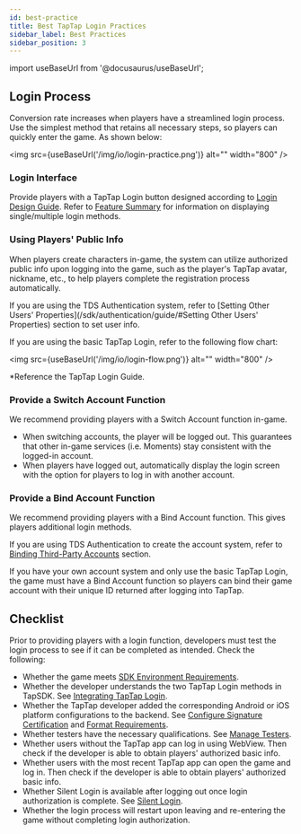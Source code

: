 ```yaml
---
id: best-practice
title: Best TapTap Login Practices
sidebar_label: Best Practices
sidebar_position: 3
---
```


import useBaseUrl from '@docusaurus/useBaseUrl';

## Login Process

Conversion rate increases when players have a streamlined login process. Use the simplest method that retains all necessary steps, so players can quickly enter the game. As shown below:

<img src={useBaseUrl('/img/io/login-practice.png')} alt="" width="800" />

### Login Interface

Provide players with a TapTap Login button designed according to [Login Design Guide](/design/). Refer to [Feature Summary](/sdk/taptap-login/features/) for information on displaying single/multiple login methods.

### Using Players' Public Info

When players create characters in-game, the system can utilize authorized public info upon logging into the game, such as the player's TapTap avatar, nickname, etc., to help players complete the registration process automatically.

If you are using the TDS Authentication system, refer to [Setting Other Users' Properties](/sdk/authentication/guide/#Setting Other Users' Properties) section to set user info.

If you are using the basic TapTap Login, refer to the following flow chart: 

<img src={useBaseUrl('/img/io/login-flow.png')} alt="" width="800" />

*Reference the TapTap Login Guide.

### Provide a Switch Account Function

We recommend providing players with a Switch Account function in-game.

- When switching accounts, the player will be logged out. This guarantees that other in-game services (i.e. Moments) stay consistent with the logged-in account.
- When players have logged out, automatically display the login screen with the option for players to log in with another account.

### Provide a Bind Account Function

We recommend providing players with a Bind Account function. This gives players additional login methods.

If you are using TDS Authentication to create the account system, refer to [Binding Third-Party Accounts](/sdk/authentication/guide/#binding-third-party-accounts) section.

If you have your own account system and only use the basic TapTap Login, the game must have a Bind Account function so players can bind their game account with their unique ID returned after logging into TapTap.

## Checklist

Prior to providing players with a login function, developers must test the login process to see if it can be completed as intended. Check the following:

- Whether the game meets [SDK Environment Requirements](/sdk/start/quickstart/#environment-requirements).
- Whether the developer understands the two TapTap Login methods in TapSDK. See [Integrating TapTap Login](/sdk/taptap-login/guide/start/).
- Whether the TapTap developer added the corresponding Android or iOS platform configurations to the backend. See [Configure Signature Certification](/sdk/start/quickstart/#configure-signature-certificate) and [Format Requirements](/sdk/taptap-login/features/#format-requirements).
- Whether testers have the necessary qualifications. See [Manage Testers](/sdk/start/test-accounts/).
- Whether users without the TapTap app can log in using WebView. Then check if the developer is able to obtain players' authorized basic info.
- Whether users with the most recent TapTap app can open the game and log in. Then check if the developer is able to obtain players' authorized basic info.
- Whether Silent Login is available after logging out once login authorization is complete. See [Silent Login](/sdk/taptap-login/features/#performing-silent-login).
- Whether the login process will restart upon leaving and re-entering the game without completing login authorization.
